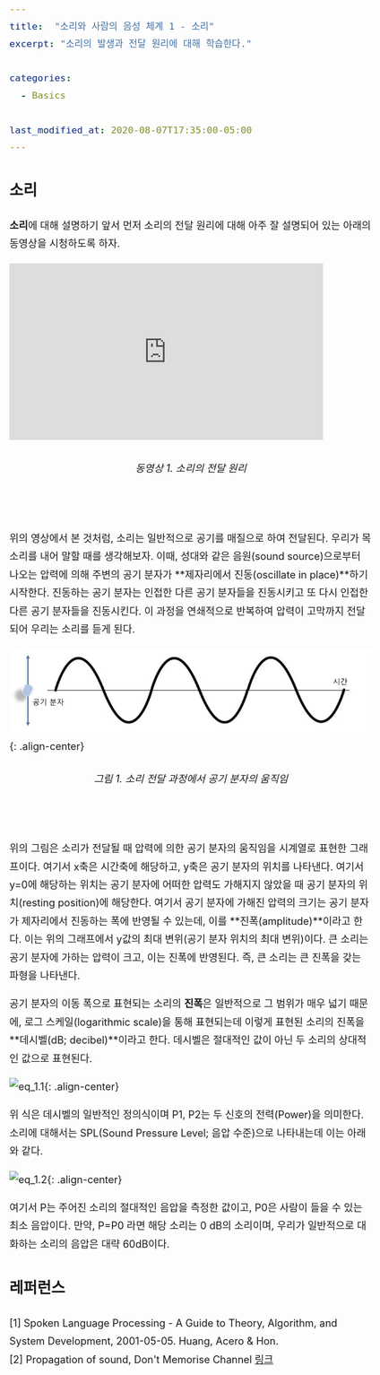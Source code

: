 ```yaml
---
title:  "소리와 사람의 음성 체계 1 - 소리"
excerpt: "소리의 발생과 전달 원리에 대해 학습한다."

categories:
  - Basics

last_modified_at: 2020-08-07T17:35:00-05:00
---
```


<style> body { font-size: large; line-height: 1.8;} </style>

## 소리

**소리**에 대해 설명하기 앞서 먼저 소리의 전달 원리에 대해 아주 잘 설명되어 있는 아래의 동영상을 시청하도록 하자.

<iframe width="560" height="315" src="https://www.youtube.com/embed/WqnF-VPfGPw" frameborder="0" allowfullscreen></iframe>
<h6 style="text-align: center;">동영상 1. 소리의 전달 원리</h6>
<br/>

위의 영상에서 본 것처럼, 소리는 일반적으로 공기를 매질으로 하여 전달된다. 우리가 목소리를 내어 말할 때를 생각해보자. 이때, 성대와 같은 음원(sound source)으로부터 나오는 압력에 의해 주변의 공기 분자가 **제자리에서 진동(oscillate in place)**하기 시작한다. 진동하는 공기 분자는 인접한 다른 공기 분자들을 진동시키고 또 다시 인접한 다른 공기 분자들을 진동시킨다. 이 과정을 연쇄적으로 반복하여 압력이 고막까지 전달되어 우리는 소리를 듣게 된다.

![fig_1.1](/assets/figures/fig-1-1.jpg){: .align-center}
<h6 style="text-align: center;">그림 1. 소리 전달 과정에서 공기 분자의 움직임</h6>
<br/>

위의 그림은 소리가 전달될 때 압력에 의한 공기 분자의 움직임을 시계열로 표현한 그래프이다. 여기서 x축은 시간축에 해당하고, y축은 공기 분자의 위치를 나타낸다. 여기서 y=0에 해당하는 위치는 공기 분자에 어떠한 압력도 가해지지 않았을 때 공기 분자의 위치(resting position)에 해당한다. 여기서 공기 분자에 가해진 압력의 크기는 공기 분자가 제자리에서 진동하는 폭에 반영될 수 있는데, 이를 **진폭(amplitude)**이라고 한다. 이는 위의 그래프에서 y값의 최대 변위(공기 분자 위치의 최대 변위)이다. 큰 소리는 공기 분자에 가하는 압력이 크고, 이는 진폭에 반영된다. 즉, 큰 소리는 큰 진폭을 갖는 파형을 나타낸다.

공기 분자의 이동 폭으로 표현되는 소리의 **진폭**은 일반적으로 그 범위가 매우 넓기 때문에, 로그 스케일(logarithmic scale)을 통해 표현되는데 이렇게 표현된 소리의 진폭을 **데시벨(dB; decibel)**이라고 한다. 데시벨은 절대적인 값이 아닌 두 소리의 상대적인 값으로 표현된다.

![eq_1.1](https://latex.codecogs.com/svg.latex?decibels=10log_{10}(P1/P2)){: .align-center}

위 식은 데시벨의 일반적인 정의식이며 P1, P2는 두 신호의 전력(Power)을 의미한다. 소리에 대해서는 SPL(Sound Pressure Level; 음압 수준)으로 나타내는데 이는 아래와 같다.

![eq_1.2](https://latex.codecogs.com/svg.latex?SPL(dB)%20=%2020log_{10}{(\frac{P}{P0})}){: .align-center}

여기서 P는 주어진 소리의 절대적인 음압을 측정한 값이고, P0은 사람이 들을 수 있는 최소 음압이다. 만약, P=P0 라면 해당 소리는 0 dB의 소리이며, 우리가 일반적으로 대화하는 소리의 음압은 대략 60dB이다.

## 레퍼런스
[1] Spoken Language Processing - A Guide to Theory, Algorithm, and System Development, 2001-05-05. Huang, Acero & Hon.  
[2] Propagation of sound, Don't Memorise Channel [링크](https://youtu.be/WqnF-VPfGPw)